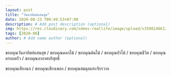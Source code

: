 ```yaml
---
layout: post
title: "วันอาทิตย์แสนสุข"
date: 2020-08-23 T09:49:53+07:00
description: # Add post description (optional)
img: https://res.cloudinary.com/sdees-reallife/image/upload/v1598146612/IMG_3049.jpg # Add image post (optional)
tags: [2020-08]
author: # Add name author (optional)
---
```

ขอบคุณวันอาทิตย์แสนสุข / ขอบคุณดอกไม้ / ขอบคุณต้นไม้ / ขอบคุณป่าไม้ / ขอบคุณชีวิต / ขอบคุณครอบครัว / ขอบคุณอากาศบริสุทธิ์

<i class="fa fa-child" style="color:plum"></i>

ขอบคุณเสียงนก / ขอบคุณเสียงเพลง / ขอบคุณสมดุลแห่งจักรวาล

